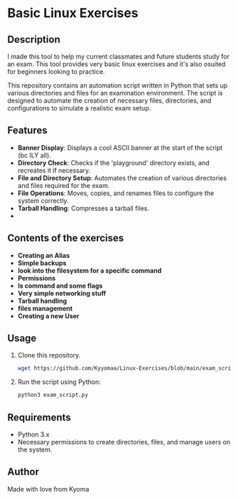 
# Basic Linux Exercises

## Description
I made this tool to help my current classmates and future students study for an exam.
This tool provides very basic linux exercises and it's also osuited for beginners looking to practice.

This repository contains an automation script written in Python that sets up various directories and files for an examination environment. The script is designed to automate the creation of necessary files, directories, and configurations to simulate a realistic exam setup.

## Features

- **Banner Display**: Displays a cool ASCII banner at the start of the script (bc ILY all).
- **Directory Check**: Checks if the 'playground' directory exists, and recreates it if necessary.
- **File and Directory Setup**: Automates the creation of various directories and files required for the exam.
- **File Operations**: Moves, copies, and renames files to configure the system correctly.
- **Tarball Handling**: Compresses a tarball files.
- 
## Contents of the exercises 
- **Creating an Alias**
- **Simple backups**
- **look into the filesystem for a specific command**
- **Permissions**
- **ls command and some flags**
- **Very simple networking stuff**
- **Tarball handling**
- **files management**
- **Creating a new User**

## Usage

1. Clone this repository.
   
    ```bash
   wget https://github.com/Kyyomaa/Linux-Exercises/blob/main/exam_script.py
    ```
3. Run the script using Python:

    ```bash
    python3 exam_script.py
    ```

## Requirements

- Python 3.x
- Necessary permissions to create directories, files, and manage users on the system.

## Author

Made with love from Kyoma
